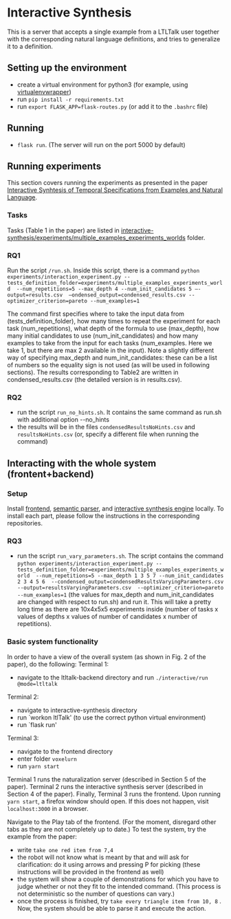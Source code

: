 # Interactive Synthesis
This is a server that accepts a single example from a LTLTalk user
together with the corresponding natural language definitions, 
and tries to generalize it to a definition.


## Setting up the environment
 - create a virtual environment for python3 (for example, using [virtualenvwrapper](https://virtualenvwrapper.readthedocs.io/en/latest/))
 - run `pip install -r requirements.txt`
 - run `export FLASK_APP=flask-routes.py` (or add it to the `.bashrc` file)

## Running
-  `flask run`. 
(The server will run on the port 5000 by default)

## Running experiments
This section covers running the experiments as presented in the paper [Interactive Synhtesis of Temporal Specifications from Examples and Natural Language](https://dl.acm.org/doi/10.1145/3428269).

### Tasks
Tasks (Table 1 in the paper) are listed in 
[interactive-synthesis/experiments/multiple_examples_experiments_worlds](/interactive-synthesis/experiments/multiple_examples_experiments_worlds) folder.

### RQ1
Run the script `/run.sh`.
Inside this script, there is a command
`python experiments/interaction_experiment.py --tests_definition_folder=experiments/multiple_examples_experiments_world 
--num_repetitions=5 --max_depth 4 --num_init_candidates 5 –-output=results.csv 
–ondensed_output=condensed_results.csv --optimizer_criterion=pareto --num_examples=1`

The command first specifies where to take the input data from (tests_definition_folder), 
how many times to repeat the experiment for each task (num_repetitions), 
what depth of the formula to use (max_depth), how many initial candidates to use (num_init_candidates) and
how many examples to take from the input for each tasks (num_examples. Here we take 1, but there are max 2 available in the input).
Note a slightly different way of specifying max_depth and num_init_candidates: these can be a list of numbers so the 
equality sign is not used (as will be used in following sections).
The results corresponding to Table2 are written in condensed_results.csv (the detailed version is in results.csv). 
 
### RQ2
- run the script `run_no_hints.sh`. It contains the same command as run.sh with additional option --no_hints
- the results will be in the files `condensedResultsNoHints.csv` and `resultsNoHints.csv` (or, specify a different file 
when running the command)


## Interacting with the whole system (frontent+backend)

### Setup
Install [frontend](https://github.com/mpi-sws-rse/ltltalk-frontend), 
[semantic parser](https://github.com/mpi-sws-rse/ltltalk-backend), 
and [interactive synthesis engine](https://github.com/mpi-sws-rse/ltltalk-interactive-synthesis) locally. To install each part, please follow the instructions in the corresponding repositories.


### RQ3
- run the script `run_vary_parameters.sh`. 
The script contains the command 
`python experiments/interaction_experiment.py --tests_definition_folder=experiments/multiple_examples_experiments_world 
--num_repetitions=5 --max_depth 1 3 5 7 --num_init_candidates 2 3 4 5 6 
--condensed_output=condensedResultsVaryingParameters.csv --output=resultsVaryingParameters.csv 
--optimizer_criterion=pareto --num_examples=1`
(the values for max_depth and num_init_candidates are changed with respect to run.sh) and run it. 
This will take a pretty long time as there are 10x4x5x5 experiments inside 
(number of tasks x values of depths x values of number of candidates x number of repetitions).




### Basic system functionality


In order to have a view of the overall system (as shown in Fig. 2 of the paper), do the following:
Terminal 1: 
 - navigate to the ltltalk-backend directory and run `./interactive/run @mode=ltltalk`

Terminal 2: 
 - navigate to interactive-synthesis directory 
 - run `workon ltlTalk' (to use the correct python virtual environment)
 - run `flask run'

Terminal 3:
 - navigate to the frontend directory
 - enter folder `voxelurn`
 - run `yarn start`

Terminal 1 runs the naturalization server (described in Section 5 of the paper). Terminal 2 runs the interactive synthesis server (described in Section 4 of the paper). Finally, Terminal 3 runs the frontend. Upon running `yarn start`, a firefox window should open. If this does not happen, visit `localhost:3000` in a browser.

Navigate to the Play tab of the frontend. (For the moment, disregard other tabs as they are not completely up to date.) To test the system, try the example from the paper:
 - write `take one red item from 7,4`
 - the robot will not know what is meant by that and will ask for clarification: do it using arrows and pressing P for picking (these instructions will be provided in the frontend as well)
 - the system will show a couple of demonstrations for which you have to judge whether or not they fit to the intended command. (This process is not deterministic so the number of questions can vary.)
 - once the process is finished, try `take every triangle item from 10, 8` . Now, the system should be able to parse it and execute the action.



